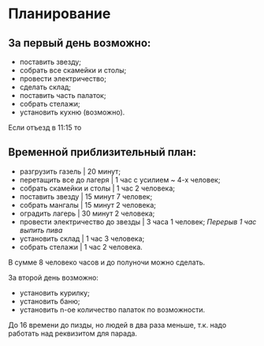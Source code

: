 # Планирование

## За первый день возможно:
- поставить звезду;
- собрать все скамейки и столы;
- провести электричество;
- сделать склад;
- поставить часть палаток;
- собрать стелажи;
- установить кухню (возможно).

Если отъезд в 11:15 то
## Временной приблизительный план:
- разгрузить газель                 | 20 минут;
- перетащить все до лагеря          | 1 час с усилием ~ 4-х человек;
- собрать скамейки и столы          | 1 час 2 человека;
- поставить звезду                  | 15 минут 7 человек;
- собрать мангалы                   | 15 минут 2 человека;
- оградить лагерь                   | 30 минут 2 человека;
- провести электричество до звезды  | 3 часа 1 человек;
    *Перерыв 1 час выпить пива*
- установить склад                  | 1 час 3 человека;
- собрать стелажи                   | 1 час 2 человека.

В сумме 8 человеко часов и до полуночи можно сделать.

За второй день возможно:
- установить курилку;
- установить баню;
- установить n-ое количество палаток по возможности.

До 16 времени до пизды, но людей в два раза меньше, т.к. надо работать над реквизитом для парада.



